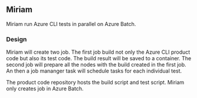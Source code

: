 ## Miriam

Miriam run Azure CLI tests in parallel on Azure Batch.

### Design

Miriam will create two job. The first job build not only the Azure CLI product code but also its test code. 
The build result will be saved to a container.
The second job will prepare all the nodes
with the build created in the first job.
An then a job mananger task will schedule tasks for each individual test.

The product code repository hosts the build script and test script.
Miriam only creates job in Azure Batch.